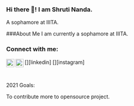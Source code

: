 ### Hi there 👋! I am Shruti Nanda.
A sophamore at IIITA.

###About Me
I am currently a  sophamore at IIITA.
<br />

### Connect with me:


[<img align="left" alt="codeSTACKr | LinkedIn" width="22px" src="https://cdn.jsdelivr.net/npm/simple-icons@v3/icons/linkedin.svg" />][linkedin]
[<img align="left" alt="codeSTACKr | Instagram" width="22px" src="https://cdn.jsdelivr.net/npm/simple-icons@v3/icons/instagram.svg" />][instagram]


<br />


2021 Goals:

To contribute more to opensource project.
